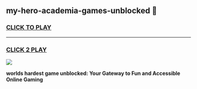 
## my-hero-academia-games-unblocked 👋
<h3>
<a href="https://premium.freeplayer.one?title=my-hero-academia-games-unblocked&ref=14F">CLICK TO PLAY</a></h3>
<hr>

<h3>
<a href="https://premium.freeplayer.one?title=my-hero-academia-games-unblocked&ref=14F">CLICK 2 PLAY</a>
  
</h3>

<a href="https://premium.freeplayer.one?title=my-hero-academia-games-unblocked&ref=12F/"><img src="https://clearcache.store/games.png"></a>


**worlds hardest game unblocked: Your Gateway to Fun and Accessible Online Gaming**
